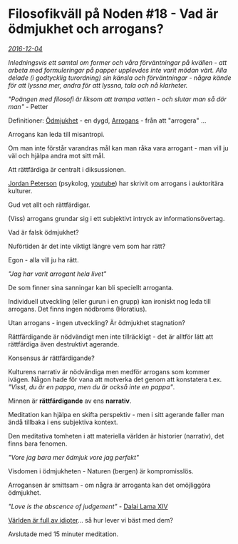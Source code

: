 # Filosofikväll på Noden \#18 - Vad är ödmjukhet och arrogans? #

*[2016-12-04](https://www.facebook.com/events/991922247579232/)*

*Inledningsvis ett samtal om former och våra förväntningar på kvällen - att arbeta med formuleringar på papper upplevdes inte varit mödan värt. Alla delade (i godtycklig turordning) sin känsla och förväntningar - några kände för att lyssna mer, andra för att lyssna, tala och nå klarheter.*

   *"Poängen med filosofi är liksom att trampa vatten - och slutar man så dör man"* - Petter

Definitioner: [Ödmjukhet](https://en.wikipedia.org/wiki/Humility) - en dygd, [Arrogans](https://en.wiktionary.org/wiki/arrogance) - från att "arrogera" ...

Arrogans kan leda till misantropi.

Om man inte förstår varandras mål kan man råka vara arrogant - man vill ju väl och hjälpa andra mot sitt mål.

Att rättfärdiga är centralt i diksussionen.

[Jordan Peterson](https://en.wikipedia.org/wiki/Jordan_Peterson) (psykolog, [youtube](https://www.youtube.com/user/JordanPetersonVideos)) har skrivit om arrogans i auktoritära kulturer.

Gud vet allt och rättfärdigar.

(Viss) arrogans grundar sig i ett subjektivt intryck av informationsövertag.

Vad är falsk ödmjukhet?

Nuförtiden är det inte viktigt längre vem som har rätt?

Egon - alla vill ju ha rätt.

   *"Jag har varit arrogant hela livet"*

De som finner sina sanningar kan bli speciellt arroganta.

Individuell utveckling (eller gurun i en grupp) kan ironiskt nog leda till arrogans. Det finns ingen nödbroms (Horatius).

Utan arrogans - ingen utveckling? Är ödmjukhet stagnation?

Rättfärdigande är nödvändigt men inte tillräckligt - det är alltför lätt att rättfärdiga även destruktivt agerande.

Konsensus är rättfärdigande?

Kulturens narrativ är nödvändiga men medför arrogans som kommer ivägen. Någon hade för vana att motverka det genom att konstatera t.ex. *"Visst, du är en pappa, men du är också inte en pappa"*.

Minnen är **rättfärdigande** av ens **narrativ**.

Meditation kan hjälpa en skifta perspektiv - men i sitt agerande faller man ändå tillbaka i ens subjektiva kontext.

Den meditativa tomheten i att materiella världen är historier (narrativ), det finns bara fenomen.

   *"Vore jag bara mer ödmjuk vore jag perfekt"*

Visdomen i ödmjukheten - Naturen (bergen) är kompromisslös.

Arrogansen är smittsam - om några är arroganta kan det omöjliggöra ödmjukhet.

   *"Love is the abscence of judgement"* - [Dalai Lama XIV](https://www.goodreads.com/quotes/11807-love-is-the-absence-of-judgment)

[Världen är full av idioter](https://antropomorf.se/2011/06/18/varfor-ar-varlden-full-av-idioter/)... så hur lever vi bäst med dem?

Avslutade med 15 minuter meditation.
